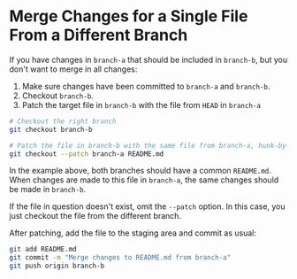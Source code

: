 # Merge Changes for a Single File From a Different Branch

If you have changes in `branch-a` that should be included in `branch-b`, but you don't want to merge in all changes:

1. Make sure changes have been committed to `branch-a` and `branch-b`.
2. Checkout `branch-b`.
3. Patch the target file in `branch-b` with the file from `HEAD` in `branch-a`

```bash
# Checkout the right branch
git checkout branch-b

# Patch the file in branch-b with the same file from branch-a, hunk-by-hunk
git checkout --patch branch-a README.md
```

In the example above, both branches should have a common `README.md`. When changes are made to this file in `branch-a`, the same changes should be made in `branch-b`.

If the file in question doesn't exist, omit the `--patch` option. In this case, you just checkout the file from the different branch.

After patching, add the file to the staging area and commit as usual:

```bash
git add README.md
git commit -m "Merge changes to README.md from branch-a"
git push origin branch-b
```


